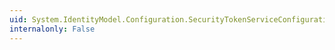 ```yaml
---
uid: System.IdentityModel.Configuration.SecurityTokenServiceConfiguration.WSTrustFeb2005ResponseSerializer
internalonly: False
---
```

